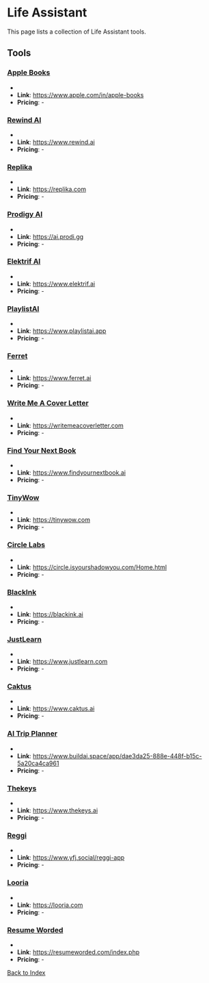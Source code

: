 # Life Assistant

This page lists a collection of Life Assistant tools.

## Tools

### [Apple Books](https://www.apple.com/in/apple-books)
-
- **Link**: https://www.apple.com/in/apple-books
- **Pricing**: -

### [Rewind AI](https://www.rewind.ai)
-
- **Link**: https://www.rewind.ai
- **Pricing**: -

### [Replika](https://replika.com)
-
- **Link**: https://replika.com
- **Pricing**: -

### [Prodigy AI](https://ai.prodi.gg)
-
- **Link**: https://ai.prodi.gg
- **Pricing**: -

### [Elektrif AI](https://www.elektrif.ai)
-
- **Link**: https://www.elektrif.ai
- **Pricing**: -

### [PlaylistAI](https://www.playlistai.app)
-
- **Link**: https://www.playlistai.app
- **Pricing**: -

### [Ferret](https://www.ferret.ai)
-
- **Link**: https://www.ferret.ai
- **Pricing**: -

### [Write Me A Cover Letter](https://writemeacoverletter.com)
-
- **Link**: https://writemeacoverletter.com
- **Pricing**: -

### [Find Your Next Book](https://www.findyournextbook.ai)
-
- **Link**: https://www.findyournextbook.ai
- **Pricing**: -

### [TinyWow](https://tinywow.com)
-
- **Link**: https://tinywow.com
- **Pricing**: -

### [Circle Labs](https://circle.isyourshadowyou.com/Home.html)
-
- **Link**: https://circle.isyourshadowyou.com/Home.html
- **Pricing**: -

### [BlackInk](https://blackink.ai)
-
- **Link**: https://blackink.ai
- **Pricing**: -

### [JustLearn](https://www.justlearn.com)
-
- **Link**: https://www.justlearn.com
- **Pricing**: -

### [Caktus](https://www.caktus.ai)
-
- **Link**: https://www.caktus.ai
- **Pricing**: -

### [AI Trip Planner](https://www.buildai.space/app/dae3da25-888e-448f-b15c-5a20ca4ca961)
-
- **Link**: https://www.buildai.space/app/dae3da25-888e-448f-b15c-5a20ca4ca961
- **Pricing**: -

### [Thekeys](https://www.thekeys.ai)
-
- **Link**: https://www.thekeys.ai
- **Pricing**: -

### [Reggi](https://www.yfj.social/reggi-app)
-
- **Link**: https://www.yfj.social/reggi-app
- **Pricing**: -

### [Looria](https://looria.com)
-
- **Link**: https://looria.com
- **Pricing**: -

### [Resume Worded](https://resumeworded.com/index.php)
-
- **Link**: https://resumeworded.com/index.php
- **Pricing**: -


[Back to Index](../README.MD)

